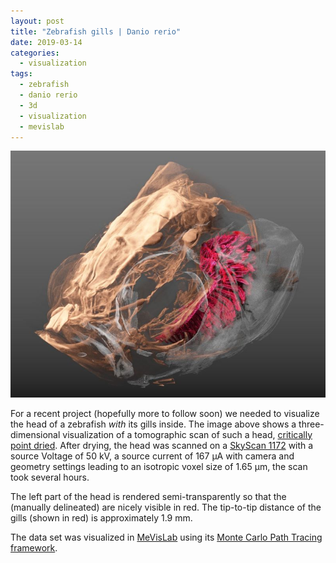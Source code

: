 ```yaml
---
layout: post
title: "Zebrafish gills | Danio rerio"
date: 2019-03-14
categories:
  - visualization
tags:
  - zebrafish
  - danio rerio
  - 3d
  - visualization
  - mevislab
---
```


![Zebrafish head, with its gills.](/assets/2019/03/14/zebrafish-gills-danio-rerio/control06.abstract.jpg)

For a recent project (hopefully more to follow soon) we needed to visualize the head of a zebrafish *with* its gills inside.
The image above shows a three-dimensional visualization of a tomographic scan of such a head, [critically point dried](https://en.wikipedia.org/wiki/Supercritical_drying).
After drying, the head was scanned on a [SkyScan 1172](https://web.archive.org/web/20180816222756/http://bruker-microct.com/products/1172.htm) with a source Voltage of 50 kV, a source current of 167 µA with camera and geometry settings leading to an isotropic voxel size of 1.65 µm, the scan took several hours.

The left part of the head is rendered semi-transparently so that the (manually delineated) are nicely visible in red.
The tip-to-tip distance of the gills (shown in red) is approximately 1.9 mm. 

The data set was visualized in [MeVisLab](http://www.sci.utah.edu/software/imagevis3d.html) using its [Monte Carlo Path Tracing framework](https://mevislabdownloads.mevis.de/docs/3.1/MeVisLab/Standard/Documentation/Publish/Overviews/PathTracerOverview.html).
